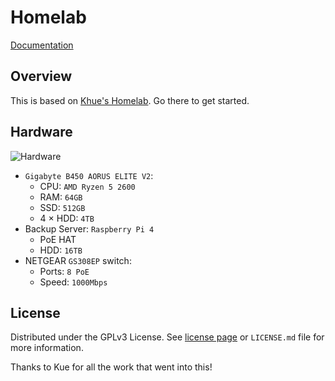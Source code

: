 # Homelab

[Documentation](https://homelab.khuedoan.com)

## Overview

This is based on [Khue's Homelab](https://github.com/khuedoan/homelab). Go there to get started.

## Hardware

![Hardware](https://i.imgur.com/iOjrwyD.jpeg)

- `Gigabyte B450 AORUS ELITE V2`:
    - CPU: `AMD Ryzen 5 2600`
    - RAM: `64GB`
    - SSD: `512GB`
    - 4 × HDD: `4TB`
- Backup Server: `Raspberry Pi 4`
    - PoE HAT
    - HDD: `16TB`
- NETGEAR `GS308EP` switch:
    - Ports: `8 PoE`
    - Speed: `1000Mbps`

## License

Distributed under the GPLv3 License.
See [license page](https://homelab.khuedoan.com/reference/license) or `LICENSE.md` file for more information.

Thanks to Kue for all the work that went into this!

